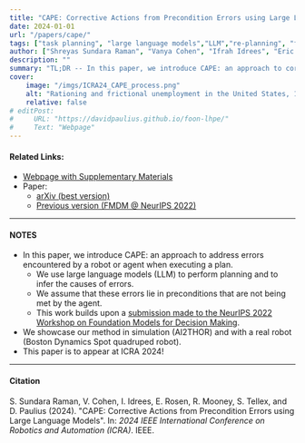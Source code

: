 ```yaml
---
title: "CAPE: Corrective Actions from Precondition Errors using Large Language Models"
date: 2024-01-01
url: "/papers/cape/"
tags: ["task planning", "large language models","LLM","re-planning", "few-shot planning"]
author: ["Shreyas Sundara Raman", "Vanya Cohen", "Ifrah Idrees", "Eric Rosen", "Ray Mooney", "Stefanie Tellex", "David Paulius"]
description: ""
summary: "TL;DR -- In this paper, we introduce CAPE: an approach to correct errors encountered during robot plan execution. We exploit the ability of large language models to generate high-level plans and to reason about causes of errors."
cover:
    image: "/imgs/ICRA24_CAPE_process.png"
    alt: "Rationing and frictional unemployment in the United States, 1964–2009"
    relative: false
# editPost:
#     URL: "https://davidpaulius.github.io/foon-lhpe/"
#     Text: "Webpage"
---
```


#### Related Links:

+ [Webpage with Supplementary Materials](https://shreyas-s-raman.github.io/CAPE/)
+ Paper:
  + [arXiv (best version)](https://arxiv.org/abs/2211.09935)
  + [Previous version (FMDM @ NeurIPS 2022)](https://openreview.net/forum?id=cMDMRBe1TKs)

---

#### NOTES

+ In this paper, we introduce CAPE: an approach to address errors encountered by a robot or agent when executing a plan.
  + We use large language models (LLM) to perform planning and to infer the causes of errors.
  + We assume that these errors lie in preconditions that are not being met by the agent.
  + This work builds upon a [submission made to the NeurIPS 2022 Workshop on Foundation Models for Decision Making](https://openreview.net/forum?id=cMDMRBe1TKs).
+ We showcase our method in simulation (AI2THOR) and with a real robot (Boston Dynamics Spot quadruped robot).
+ This paper is to appear at ICRA 2024!

---

#### Citation

S. Sundara Raman, V. Cohen, I. Idrees, E. Rosen, R. Mooney, S. Tellex, and D. Paulius (2024). "CAPE: Corrective Actions from Precondition Errors using Large Language Models". In: *2024 IEEE International Conference on Robotics and Automation (ICRA)*. IEEE.


